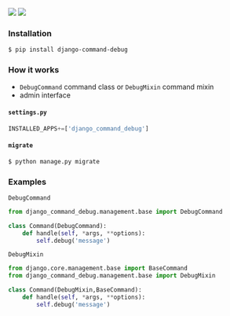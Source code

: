 [![](https://img.shields.io/badge/released-2021.6.13-green.svg?longCache=True)](https://pypi.org/project/django-command-debug/)
[![](https://img.shields.io/badge/license-Unlicense-blue.svg?longCache=True)](https://unlicense.org/)

### Installation
```bash
$ pip install django-command-debug
```

### How it works
+   `DebugCommand` command class or `DebugMixin` command mixin
+   admin interface

#### `settings.py`
```python
INSTALLED_APPS+=['django_command_debug']
```

#### `migrate`
```bash
$ python manage.py migrate
```

### Examples
`DebugCommand`
```python
from django_command_debug.management.base import DebugCommand

class Command(DebugCommand):
    def handle(self, *args, **options):
        self.debug('message')
```

`DebugMixin`
```python
from django.core.management.base import BaseCommand
from django_command_debug.management.base import DebugMixin

class Command(DebugMixin,BaseCommand):
    def handle(self, *args, **options):
        self.debug('message')
```

